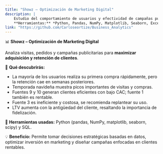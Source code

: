 ```yaml
---
title: "Showz – Optimización de Marketing Digital"
description: |
    Estudio del comportamiento de usuarios y efectividad de campañas publicitarias mediante análisis de tráfico web, métricas de conversión, CAC y LTV. Se identificaron fuentes más rentables y se propusieron estrategias de fidelización.
    **Herramientas:** *Python, Pandas, NumPy, Matplotlib, Seaborn, Excel*
link: "https://github.com/Carloseortize/Business_Analytics"
---
```

📊 **Showz – Optimización de Marketing Digital**

Analiza visitas, pedidos y campañas publicitarias para **maximizar adquisición y retención de clientes**.

🔹 **Qué descubrirás:**

* La mayoría de los usuarios realiza su primera compra rápidamente, pero la retención cae en semanas posteriores.
* Temporada navideña muestra picos importantes de visitas y compras.
* Fuentes 9 y 10 generan clientes eficientes con bajo CAC; fuente 1 también es rentable.
* Fuente 3 es ineficiente y costosa, se recomienda replantear su uso.
* LTV aumenta con la antigüedad del cliente, resaltando la importancia de fidelización.

🔧 **Herramientas usadas:** Python (pandas, NumPy, matplotlib, seaborn, scipy) y SQL.

💡 **Beneficio:** Permite tomar decisiones estratégicas basadas en datos, optimizar inversión en marketing y diseñar campañas enfocadas en clientes rentables.
